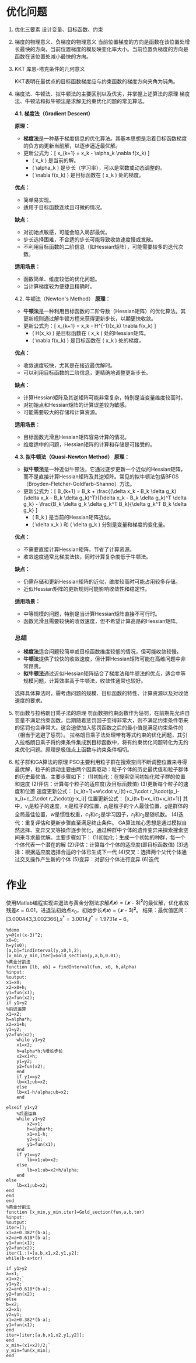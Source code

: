 # 优化问题
1. 优化三要素
    设计变量、目标函数、约束

2. 梯度的物理意义、负梯度的物理意义
    当前位置梯度的方向是函数在该位置处增长最快的方向，当前位置梯度的模反映变化率大小。当前位置负梯度的方向是函数在该位置处减小最快的方向。

3. KKT 库恩-塔克条件的几何意义

    KKT表明在最优点的目标函数梯度应与约束函数的梯度方向夹角为钝角。

4. 梯度法、牛顿法、拟牛顿法的主要区别以及优劣，并掌握上述算法的原理
    梯度法、牛顿法和拟牛顿法是求解无约束优化问题的常见算法。

    **4.1. 梯度法（Gradient Descent）**

    **原理：**
    - **梯度法**是一种基于梯度信息的优化算法。其基本思想是沿着目标函数梯度的负方向更新当前解，以逐步逼近最优解。
    - 更新公式为：\[ x_{k+1} = x_k - \alpha_k \nabla f(x_k) \]
      - \( x_k \) 是当前的解。
      - \( \alpha_k \) 是步长（学习率），可以是常数或动态调整的。
      - \( \nabla f(x_k) \) 是目标函数在 \( x_k \) 处的梯度。

    **优点：**
    - 简单易实现。
    - 适用于目标函数连续且可微的情况。

    **缺点：**
    - 对初始点敏感，可能会陷入局部最优。
    - 步长选择困难，不合适的步长可能导致收敛速度慢或发散。
    - 不利用目标函数的二阶信息（如Hessian矩阵），可能需要较多的迭代次数。

    **适用场景：**
    - 函数简单、维度较低的优化问题。
    - 当计算梯度较为便捷且精确时。

    4.2. 牛顿法（Newton's Method）
    **原理：**
    - **牛顿法**是一种利用目标函数的二阶导数（Hessian矩阵）的优化算法。其更新规则通过解牛顿方程来获得更新步长，以期更快收敛。
    - 更新公式为：\[ x_{k+1} = x_k - H^{-1}(x_k) \nabla f(x_k) \]
      - \( H(x_k) \) 是目标函数在 \( x_k \) 处的Hessian矩阵。
      - \( \nabla f(x_k) \) 是目标函数在 \( x_k \) 处的梯度。

    **优点：**
    - 收敛速度较快，尤其是在接近最优解时。
    - 可以利用目标函数的二阶信息，更精确地调整更新步长。

    **缺点：**
    - 计算Hessian矩阵及其逆矩阵可能非常复杂，特别是当变量维度较高时。
    - 对初始点和Hessian矩阵的计算误差较为敏感。
    - 可能需要较大的存储和计算资源。

    **适用场景：**
    - 目标函数光滑且Hessian矩阵容易计算的情况。
    - 维度适中的问题，Hessian矩阵的计算和存储是可接受的。

    **4.3. 拟牛顿法（Quasi-Newton Method）**
    **原理：**
    - **拟牛顿法**是一种近似牛顿法，它通过逐步更新一个近似的Hessian矩阵，而不是直接计算Hessian矩阵及其逆矩阵。常见的拟牛顿法包括BFGS（Broyden-Fletcher-Goldfarb-Shanno）方法。
    - 更新公式为：\[ B_{k+1} = B_k + \frac{(\delta x_k - B_k \delta g_k) (\delta x_k - B_k \delta g_k)^T}{(\delta x_k - B_k \delta g_k)^T \delta g_k} - \frac{B_k \delta g_k \delta g_k^T B_k}{\delta g_k^T B_k \delta g_k} \]
      - \( B_k \) 是当前的Hessian矩阵近似。
      - \( \delta x_k \) 和 \( \delta g_k \) 分别是变量和梯度的变化量。

    **优点：**

    - 不需要直接计算Hessian矩阵，节省了计算资源。
    - 收敛速度通常比梯度法快，同时计算复杂度低于牛顿法。

    **缺点：**
    - 仍需存储和更新Hessian矩阵的近似，维度较高时可能占用较多存储。
    - 近似Hessian矩阵的更新规则可能影响收敛性和稳定性。

    **适用场景：**
    - 中等规模的问题，特别是当计算Hessian矩阵直接不可行时。
    - 函数光滑且需要较快的收敛速度，但不希望计算高昂的Hessian矩阵。

    ### 总结

    - **梯度法**适合问题较简单或目标函数维度较低的情况，但可能收敛较慢。
    - **牛顿法**提供了较快的收敛速度，但计算Hessian矩阵可能在高维问题中非常昂贵。
    - **拟牛顿法**通过近似Hessian矩阵结合了梯度法和牛顿法的优点，适合中等规模问题，计算效率高于牛顿法，收敛性通常也较好。

    选择具体算法时，需考虑问题的规模、目标函数的特性、计算资源以及对收敛速度的要求。

5. 罚函数与拉格朗日乘子法的原理
  罚函数把约束函数作为惩罚，在前期先允许自变量不满足约束函数，后期随着惩罚因子变得非常大，则不满足约束条件带来的惩罚也会非常大。这会迫使加入惩罚函数之后的最小值是满足约束条件的（相当于逃避了惩罚）。
  拉格朗日乘子法处理带有等式约束的优化问题，其引入拉格朗日乘子将约束条件集成到目标函数中，将有约束优化问题转化为无约束优化问题。原理是极值点上函数与约束条件相切。

1. 粒子群和GA算法的原理
   PSO主要利用粒子群在搜索空间不断调整位置来寻得最优解，粒子的运动主要由两个因素驱动：粒子个体的历史最优值和粒子群体的历史最优值。主要步骤如下：
   (1)初始化：在搜索空间初始化粒子群的位置和速度
    (2)评估：计算每个粒子的适应度(及目标函数值)
    (3)更新每个粒子的速度和位置
    速度更新公式：
    \[v_i(t+1)=w\cdot v_i(t)+c_1\cdot r_1\cdot(p_i-x_i)+c_2\cdot r_2\cdot(g-x_i)\]
    位置更新公式：
    \[x_i(t+1)=x_i(t)+v_i(t+1)\]
    其中，$v_i$是粒子的速度，$x_i$是粒子的位置，$p_i$是粒子的个人最佳位置，$g$是群体的全局最佳位置，$w$是惯性权重，$c_1$和$c_2$是学习因子，$r_1$和$r_2$是随机数。
    (4)迭代：重复评估和更新步骤直至满足终止条件。
    GA算法核心思想是通过模拟自然选择、变异交叉等操作逐步优化，通过种群中个体的遗传变异来探索搜索空间来寻求最优解。主要步骤如下：
    (1)初始化：生成一个初始的种群，每一个个体代表一个潜在的解
    (2)评估：计算每个个体的适应度(即目标函数值)
    (3)选择：根据适应度选择合适的个体已生成下一代
    (4)交叉：选择两个父代个体通过交叉操作产生新的个体
    (5)变异：对部分个体进行变异
    (6)迭代
    

# 作业

 使用Matlab编程实现进退法与黄金分割法求解$𝒇(𝒙)=(𝒙−𝟑)^𝟐$的最优解，优化收敛残差$\varepsilon =0.01$，进退法初始点$x_0$，初始步长$𝒇(𝒙)=(𝒙−𝟑)^𝟐$。
结果：最优值区间：[3.000443,3.002366],$x^{*}=3.0014$,$f^{*}=1.9731e-6$。
```
%demo
y=@(x)(x-3)^2;
x0=0;
h=y(x0);
[a,b]=findInterval(y,x0,h,2);
[x_min,y_min,iter]=Gold_section(y,a,b,0.01);
%黄金分割法
function [lb, ub] = findInterval(fun, x0, h,alpha)
%input:
%output:
x1=x0;
x2=x0+h;
y1=fun(x1);
y2=fun(x2);
if y1>y2
%前进运算
x1=x2;
h=alpha*h;
x2=x1+h;
y1=y2;
y2=fun(x2);
    while y1>y2
    x1=x2;
    h=alpha*h;%增长步长
    x2=x1+h;
    y1=y2;
    y2=fun(x2);
    end
    if y1==y2
    lb=x1;ub=x2;
    else
    lb=x1-h/alpha;ub=x2;
    end

elseif y1<y2
    %后退运算
    while y1<y2
        x2=x1;
        h=alpha*h;
        x1=x1-h;
        y2=y1;
        y1=fun(x1);
    end
    if y1==y2
        lb=x1;ub=x2;
    else 
        lb=x1;ub=x2+h/alpha;
    end
else
    lb=x1;ub=x2;
end
end
end
%黄金分割法
function [x_min,y_min,iter]=Gold_section(fun,a,b,tor)
%input:
%output:
iter=[];
x1=a+0.382*(b-a);
x2=a+0.618*(b-a);
y1=fun(x1);
y2=fun(x2);
iter(1,:)=[a,b,x1,x2,y1,y2];
while(b-a>tor)

if y1>y2
a=x1;`
x1=x2;`
y1=y2;`
x2=a+0.618*(b-a);
y2=fun(x2);
else
b=x2;
x2=x1;
y2=y1;
x1=a+0.382*(b-a);
y1=fun(x1);
end
iter=[iter;[a,b,x1,x2,y1,y2]];
end
x_min=(x1+x2)/2;`
y_min=fun(x_min);
end`
 ```    


